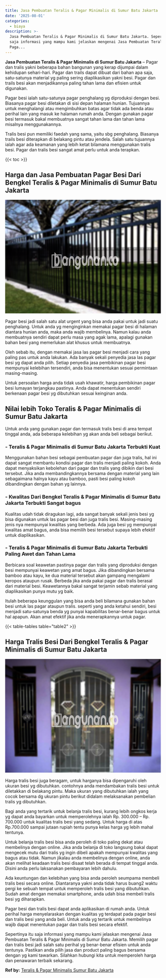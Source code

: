 ```yaml
---
title: Jasa Pembuatan Teralis & Pagar Minimalis di Sumur Batu Jakarta
date: '2025-08-01'
categories:
  - biaya
description: >-
  Jasa Pembuatan Teralis & Pagar Minimalis di Sumur Batu Jakarta. Sepertinya itu
  saja informasi yang mampu kami jelaskan mengenai Jasa Pembuatan Teralis &
  Paga...
---
```


**Jasa Pembuatan Teralis & Pagar Minimalis di Sumur Batu Jakarta** – Pagar dan tralis yakni beberapa bahan bangunan yang kerap dijumpai dalam kehidupan sehari-hari. Pagar dan trails dapat dibuat dari bahan apa saja, satu-satunya material yg paling sering diaplikasikan yakni besi. Pagar dan trails besi akan menjadikannya paling tahan lama dan efisien untuk digunakan.

Pagar besi ialah satu-satunya pagar penghalang yg diproduksi dengan besi. Biasanya pagar besi diletakan di sisi depan halaman hunian. Tujuannya untuk menghalangi atau mengimbuhkan batas agar tidak ada benda atau perihal lain yang masuk ke halaman rumah anda. Dengan gunakan pagar besi termasuk bakal membuatnya sangat tahan lama dan tahan lama misalnya menggunakannya.

Tralis besi pun memiliki faedah yang sama, yaitu sbg penghalang. Biasanya trails besi diterapkan di belakang pintu atau jendela. Salah satu tujuannya ialah agar ada keamanan yang lebih ketat bilamana menggunakan tralis besi. Pagar dan tralis besi sangat amat perlu untuk anda terapkan.

{{< toc >}}

## Harga dan Jasa Pembuatan Pagar Besi Dari Bengkel Teralis & Pagar Minimalis di Sumur Batu Jakarta

![Jasa Pembuatan Teralis & Pagar Minimalis di Sumur Batu Jakarta](/images/pagar-minimalis-murah-68.png)

Pagar besi jadi salah satu alat urgent yang bisa anda pakai untuk jadi suatu penghalang. Untuk anda yg menginginkan memakai pagar besi di halaman diantara hunian anda, maka anda wajib membelinya. Namun kalau anda membuatnya sendiri dapat perlu masa yang agak lama, apalagi gunakan bahan besi yang memerlukan alat khusus untuk membuatnya.

Oleh sebab itu, dengan memakai jasa las pagar besi menjadi cara yang paling pas untuk anda lakukan. Ada banyak sekali penyedia jasa las pagar besi yg dapat anda pilih. Setiap penyedia jasa pembikinan pagar besi mempunyai kelebihan tersendiri, anda bisa menentukan sesuai permintaan masing-masing.

Untuk persoalan harga anda tidak usah khawatir, harga pembikinan pagar besi lumayan terjangkau pastinya. Anda dapat menentukan sendiri berkenaan pagar besi yg dibutuhkan sesuai keinginan anda.

## Nilai lebih Toko Teralis & Pagar Minimalis di Sumur Batu Jakarta

Untuk anda yang gunakan pagar dan termasuk tralis besi di area tempat tinggal anda, ada beberapa kelebihan yg akan anda beli sebagai berikut.

### \- Teralis & Pagar Minimalis di Sumur Batu Jakarta Terbukti Kuat

Menggunakan bahan besi sebagai pembuatan pagar dan juga tralis, hal ini dapat sangat membantu kondisi pagar dan tralis menjadi paling kokoh. Anda dapat menyaksikan kebolehan dari pagar dan tralis yang dibikin dari besi tersebut. Jika anda membandingkannya bersama dengan material yang lain sebagaimana halnya kayu atau bamboo, pasti besi paling kokoh dibandingkan dengan bahan yg lainnya.

### \- Kwalitas Dari Bengkel Teralis & Pagar Minimalis di Sumur Batu Jakarta Terbukti Sangat bagus

Kualitas udah tidak diragukan lagi, ada sangat banyak sekali jenis besi yg bisa digunakan untuk las pagar besi dan juga tralis besi. Masing-masing jenis nya mempunyai kwalitas yang berbeda. Ada juga besi yg mempunyai kwalitas amat bagus, anda bisa memilih besi tersebut supaya lebih efektif untuk diaplikasikan.

### \- Teralis & Pagar Minimalis di Sumur Batu Jakarta Terbukti Paling Awet dan Tahan Lama

Berbicara soal keawetan pastinya pagar dan tralis yang diproduksi dengan besi mempunyai keawetan yang amat bagus. Jika dibandingkan bersama bamboo atau kayu, ke dua material tersebut akan gampang mengalami keropos ataupun rusak. Berbeda jika anda pakai pagar dan tralis berasal dari material besi. Keawetannya bakal sangat terjamin sebab material yang diaplikasikan punya mutu yg baik.

Itulah beberapa keunggulan yang bisa anda beli bilamana gunakan bahan besi untuk las pagar ataupun tralis. seperti yang anda ketahui sendiri, besi menjadi satu-satunya benda yg punyai kapabilitas benar-benar bagus untuk hal apapun. Akan amat efektif jika anda menerapkannya untuk pagar.

{{< table-tables table="table2" >}}

## Harga Tralis Besi Dari Bengkel Teralis & Pagar Minimalis di Sumur Batu Jakarta

![Jasa Pembuatan Teralis & Pagar Minimalis di Sumur Batu Jakarta](/images/teralis-minimalis-murah-11.png)

Harga tralis besi juga beragam, untuk harganya bisa dipengaruhi oleh ukuran besi yg dibutuhkan. contohnya anda mendambakan tralis besi untuk diletakkan di belakang pintu. Maka ukuran yang dibutuhkan ialah yang cocok bersama dg ukuran pintu berikut didalam melaksanakan pembelian tralis yg dibutuhkan.

Bagi anda yang tertarik untuk belanja tralis besi, kurang lebih ongkos kerja yg dapat anda bayarkan untuk memperolehnya ialah Rp. 300.000 – Rp. 700.000 untuk kualitas tralis besi yang sedang. Untuk harga di atas Rp.700.000 sampai jutaan rupiah tentu punya kelas harga yg lebih mahal tentunya.

Untuk belanja tralis besi bisa anda peroleh di toko paling dekat atau membelinya dengan online. Jika anda belanja di toko langsung bakal dapat mengecek mutu dari tralis yg ingin dibeli apakah mempunyai kwalitas yang bagus atau tidak. Namun jikalau anda membelinya dengan online, anda akan melihat keadaan tralis besi disaat telah berada di tempat tinggal anda. Disini anda perlu laksanakan pembayaran lebih dahulu.

Ada keuntungan dan kelebihan yang bisa anda peroleh seumpama membeli tralis besi secara online. Diantaranya yakni anda tidak harus buang2 waktu pergi ke sebuah tempat untuk memperoleh tralis besi yang dibutuhkan. Sudah amat dengan memakai smartphone, anda udah bisa membeli tralis besi yg diharapkan.

Pagar besi dan tralis besi dapat anda aplikasikan di rumah anda. Untuk perihal harga menyelaraskan dengan kualitas yg terdapat pada pagar besi dan tralis besi yang anda beli. Untuk anda yg tertarik untuk membelinya wajib dapat menentukan pagar dan tralis besi secara efektif.

Sepertinya itu saja informasi yang mampu kami jelaskan mengenai Jasa Pembuatan Teralis & Pagar Minimalis di Sumur Batu Jakarta. Memilih pagar dan tralis besi jadi salah satu perihal yg benar-benar efisien untuk anda tentunya. Pastikan anda pilih jasa dan product paling bagus bersama dengan yg kami tawarkan. Silahkan hubungi kita untuk memperoleh harga dan penawaran terbaik sekarang.

**Ref by:** [Teralis & Pagar Minimalis Sumur Batu Jakarta](https://id.wikipedia.org/wiki/Teralis)
